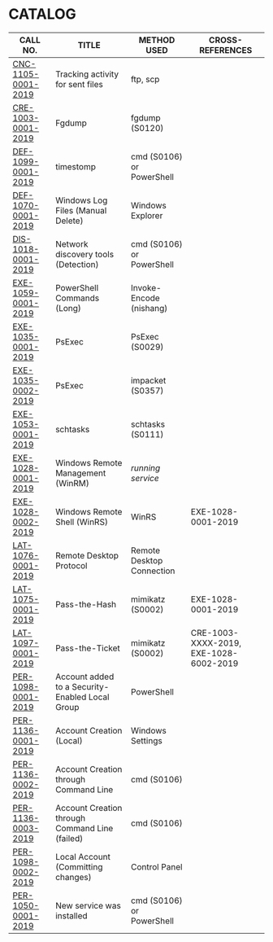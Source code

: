 # CATALOG

CALL NO. | TITLE | METHOD USED | CROSS-REFERENCES
--- | ------------ | --- | ---
[CNC-1105-0001-2019](./Cherry%20Tree%20Files/CNC-1105-0001-2019.ctd) | Tracking activity for sent files | ftp, scp |
[CRE-1003-0001-2019](./Cherry%20Tree%20Files/CRE-1003-0001-2019.ctd) | Fgdump                  | fgdump (S0120) |
[DEF-1099-0001-2019](./Cherry%20Tree%20Files/DEF-1099-0001-2019.ctd) | timestomp               | cmd (S0106) or PowerShell | 
[DEF-1070-0001-2019](./Cherry%20Tree%20Files/DEF-1070-0001-2019.ctd) | Windows Log Files (Manual Delete) | Windows Explorer |
[DIS-1018-0001-2019](./Cherry%20Tree%20Files/DIS-1018-0001-2019.ctd) | Network discovery tools (Detection) | cmd (S0106) or PowerShell | 
[EXE-1059-0001-2019](./Cherry%20Tree%20Files/EXE-1059-0001-2019.ctd) | PowerShell Commands (Long)  | Invoke-Encode (nishang) | 
[EXE-1035-0001-2019](./Cherry%20Tree%20Files/EXE-1035-0001-2019.ctd) | PsExec                      | PsExec (S0029)          |
[EXE-1035-0002-2019](./Cherry%20Tree%20Files/EXE-1035-0002-2019.ctd) | PsExec                      | impacket (S0357)        |
[EXE-1053-0001-2019](./Cherry%20Tree%20Files/EXE-1053-0001-2019.ctd) | schtasks                    | schtasks (S0111)        | 
[EXE-1028-0001-2019](./Cherry%20Tree%20Files/EXE-1028-0001-2019.ctd) | Windows Remote Management (WinRM)  | *running service*       |
[EXE-1028-0002-2019](./Cherry%20Tree%20Files/EXE-1028-0002-2019.ctd) | Windows Remote Shell (WinRS)       | WinRS                   | EXE-1028-0001-2019
[LAT-1076-0001-2019](./Cherry%20Tree%20Files/LAT-1076-0001-2019.ctd) | Remote Desktop Protocol | Remote Desktop Connection |
[LAT-1075-0001-2019](./Cherry%20Tree%20Files/LAT-1075-0001-2019.ctd) | Pass-the-Hash               | mimikatz (S0002)        | EXE-1028-0001-2019
[LAT-1097-0001-2019](./Cherry%20Tree%20Files/LAT-1097-0001-2019.ctd) | Pass-the-Ticket             | mimikatz (S0002)        | CRE-1003-XXXX-2019, EXE-1028-6002-2019
[PER-1098-0001-2019](./Cherry%20Tree%20Files/PER-1098-0001-2019.ctd) | Account added to a Security-Enabled Local Group | PowerShell | 
[PER-1136-0001-2019](./Cherry%20Tree%20Files/PER-1136-0001-2019.ctd) | Account Creation (Local) | Windows Settings |
[PER-1136-0002-2019](./Cherry%20Tree%20Files/PER-1136-0002-2019.ctd) | Account Creation through Command Line | cmd (S0106) | 
[PER-1136-0003-2019](./Cherry%20Tree%20Files/PER-1136-0003-2019.ctd) | Account Creation through Command Line (failed) | cmd (S0106) |
[PER-1098-0002-2019](./Cherry%20Tree%20Files/PER-1098-0002-2019.ctd) | Local Account (Committing changes) | Control Panel |
[PER-1050-0001-2019](./Cherry%20Tree%20Files/PER-1050-0001-2019.ctd) | New service was installed | cmd (S0106) or PowerShell |